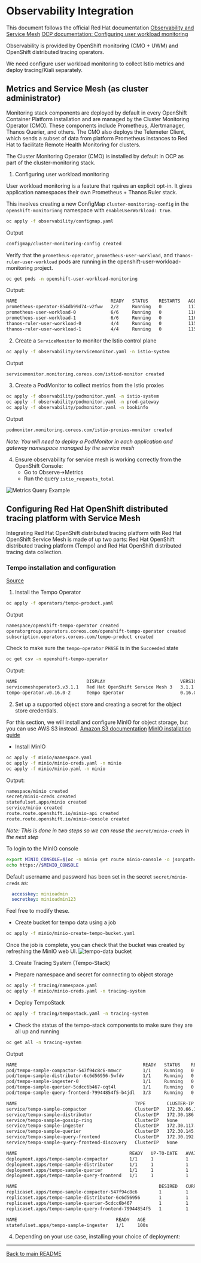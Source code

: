 

# Observability Integration

This document follows the official Red Hat documentation
[Observability and Service Mesh](https://docs.redhat.com/en/documentation/red_hat_openshift_service_mesh/3.1/html/observability/index)
[OCP documentation: Configuring user workload monitoring](https://docs.redhat.com/en/documentation/openshift_container_platform/4.18/html/monitoring/configuring-user-workload-monitoring#configuring-performance-and-scalability-uwm)

Observability is provided by OpenShift monitoring (CMO + UWM) and OpenShift distributed tracing operators.

We need configure user workload monitoring to collect Istio metrics and deploy tracing/Kiali separately.

## Metrics and Service Mesh (as cluster administrator)

Monitoring stack components are deployed by default in every OpenShift Container Platform installation and are managed by the Cluster Monitoring Operator (CMO). These components include Prometheus, Alertmanager, Thanos Querier, and others. The CMO also deploys the Telemeter Client, which sends a subset of data from platform Prometheus instances to Red Hat to facilitate Remote Health Monitoring for clusters.

The Cluster Monitoring Operator (CMO) is installed by default in OCP as part of the cluster-monitoring stack.

1. Configuring user workload monitoring

User workload monitoring is a feature that rquires an explicit opt-in. It gives application namespaces their own Prometheus + Thanos Ruler stack.

This involves creating a new ConfigMap `cluster-monitoring-config` in the `openshift-monitorinng` namespace with `enableUserWorkload: true`.

```bash
oc apply -f observability/configmap.yaml    
```

Output
```bash
configmap/cluster-monitoring-config created
```

Verify that the `prometheus-operator`, `prometheus-user-workload`, and `thanos-ruler-user-workload` pods are running in the openshift-user-workload-monitoring project.

```bash
oc get pods -n openshift-user-workload-monitoring   
```

Output:
```bash
NAME                                   READY   STATUS    RESTARTS   AGE
prometheus-operator-854db99d74-v2fww   2/2     Running   0          117s
prometheus-user-workload-0             6/6     Running   0          116s
prometheus-user-workload-1             6/6     Running   0          116s
thanos-ruler-user-workload-0           4/4     Running   0          115s
thanos-ruler-user-workload-1           4/4     Running   0          115s
```

2. Create a `ServiceMonitor` to monitor the Istio control plane

```bash 
oc apply -f observability/servicemonitor.yaml -n istio-system
```

Output
```bash
servicemonitor.monitoring.coreos.com/istiod-monitor created
```

3. Create a PodMonitor to collect metrics from the Istio proxies 

```bash
oc apply -f observability/podmonitor.yaml -n istio-system 
oc apply -f observability/podmonitor.yaml -n prod-gateway 
oc apply -f observability/podmonitor.yaml -n bookinfo  
```

Output
```bash
podmonitor.monitoring.coreos.com/istio-proxies-monitor created
```

*Note: You will need to deploy a PodMonitor in each application and gateway namespace managed by the service mesh*

4. Ensure observability for service mesh is working correctly from the OpenShift Console:
    - Go to Observe->Metrics
    - Run the query `istio_requests_total`

![Metrics Query Example](/img/image01.png)

## Configuring Red Hat OpenShift distributed tracing platform with Service Mesh 

Integrating Red Hat OpenShift distributed tracing platform with Red Hat OpenShift Service Mesh is made of up two parts: Red Hat OpenShift distributed tracing platform (Tempo) and Red Hat OpenShift distributed tracing data collection.

### Tempo installation and configuration
[Source](https://docs.redhat.com/en/documentation/openshift_container_platform/4.18/html/distributed_tracing/distr-tracing-architecture)

1. Install the Tempo Operator

```bash
oc apply -f operators/tempo-product.yaml 
```

Output
```bash
namespace/openshift-tempo-operator created
operatorgroup.operators.coreos.com/openshift-tempo-operator created
subscription.operators.coreos.com/tempo-product created
```
Check to make sure the `tempo-operator` `PHASE` is in the `Succeeded` state

```bash
oc get csv -n openshift-tempo-operator
```

Output:
```bash
NAME                          DISPLAY                            VERSION    REPLACES                      PHASE
servicemeshoperator3.v3.1.1   Red Hat OpenShift Service Mesh 3   3.1.1      servicemeshoperator3.v3.1.0   Succeeded
tempo-operator.v0.16.0-2      Tempo Operator                     0.16.0-2   tempo-operator.v0.16.0-1      Succeeded
```

2. Set up a supported object store and creating a secret for the object store credentials.

For this section, we will install and configure MinIO for object storage, but you can use AWS S3 instead.
[Amazon S3 documentation](https://docs.aws.amazon.com/AmazonS3/latest/userguide/create-bucket-overview.html)
[MinIO installation guide](https://operator.min.io/#deploy-the-minio-operator-and-create-a-tenant)

- Install MinIO



```bash
oc apply -f minio/namespace.yaml 
oc apply -f minio/minio-creds.yaml -n minio
oc apply -f minio/minio.yaml -n minio 
```

Output:
```bash
namespace/minio created
secret/minio-creds created
statefulset.apps/minio created
service/minio created
route.route.openshift.io/minio-api created
route.route.openshift.io/minio-console created
```

*Note: This is done in two steps so we can reuse the `secret/minio-creds` in the next step*

To login to the MinIO console
```bash
export MINIO_CONSOLE=$(oc -n minio get route minio-console -o jsonpath='{.spec.host}')
echo https://$MINIO_CONSOLE 
```

Default username and password has been set in the secret `secret/minio-creds` as:
```yaml
  accesskey: minioadmin
  secretkey: minioadmin123
``` 

Feel free to modify these.

- Create bucket for tempo data using a job
```bash
oc apply -f minio/minio-create-tempo-bucket.yaml 
```

Once the job is complete, you can check that the bucket was created by refreshing the MinIO web UI.
![tempo-data bucket](/img/image02.png)

3. Create Tracing System (Tempo-Stack)

- Prepare namespace and secret for connecting to object storage

```bash
oc apply -f tracing/namespace.yaml  
oc apply -f minio/minio-creds.yaml -n tracing-system
```

- Deploy TempoStack
```bash
oc apply -f tracing/tempostack.yaml -n tracing-system
```

- Check the status of the tempo-stack components to make sure they are all up and running

```bash
oc get all -n tracing-system 
```
Output
```bash
NAME                                               READY   STATUS    RESTARTS   AGE
pod/tempo-sample-compactor-547f94c8c6-mmwcr        1/1     Running   0          100s
pod/tempo-sample-distributor-6c6d56956-5wfdv       1/1     Running   0          100s
pod/tempo-sample-ingester-0                        1/1     Running   0          100s
pod/tempo-sample-querier-5cdcc6b467-cqt4l          1/1     Running   0          100s
pod/tempo-sample-query-frontend-79944854f5-b4jdl   3/3     Running   0          100s

NAME                                            TYPE        CLUSTER-IP       EXTERNAL-IP   PORT(S)                                                                     AGE
service/tempo-sample-compactor                  ClusterIP   172.30.66.154    <none>        7946/TCP,3200/TCP                                                           100s
service/tempo-sample-distributor                ClusterIP   172.30.186.240   <none>        4318/TCP,4317/TCP,3200/TCP,14268/TCP,6831/UDP,6832/UDP,14250/TCP,9411/TCP   100s
service/tempo-sample-gossip-ring                ClusterIP   None             <none>        7946/TCP                                                                    100s
service/tempo-sample-ingester                   ClusterIP   172.30.117.217   <none>        3200/TCP,9095/TCP                                                           100s
service/tempo-sample-querier                    ClusterIP   172.30.145.243   <none>        7946/TCP,3200/TCP,9095/TCP                                                  100s
service/tempo-sample-query-frontend             ClusterIP   172.30.192.106   <none>        3200/TCP,9095/TCP,16685/TCP,16686/TCP,16687/TCP                             100s
service/tempo-sample-query-frontend-discovery   ClusterIP   None             <none>        3200/TCP,9095/TCP,9096/TCP,16685/TCP,16686/TCP,16687/TCP                    100s

NAME                                          READY   UP-TO-DATE   AVAILABLE   AGE
deployment.apps/tempo-sample-compactor        1/1     1            1           100s
deployment.apps/tempo-sample-distributor      1/1     1            1           100s
deployment.apps/tempo-sample-querier          1/1     1            1           100s
deployment.apps/tempo-sample-query-frontend   1/1     1            1           100s

NAME                                                     DESIRED   CURRENT   READY   AGE
replicaset.apps/tempo-sample-compactor-547f94c8c6        1         1         1       100s
replicaset.apps/tempo-sample-distributor-6c6d56956       1         1         1       100s
replicaset.apps/tempo-sample-querier-5cdcc6b467          1         1         1       100s
replicaset.apps/tempo-sample-query-frontend-79944854f5   1         1         1       100s

NAME                                     READY   AGE
statefulset.apps/tempo-sample-ingester   1/1     100s
```


4. Depending on your use case, installing your choice of deployment:



---
[Back to main README](/README.md)